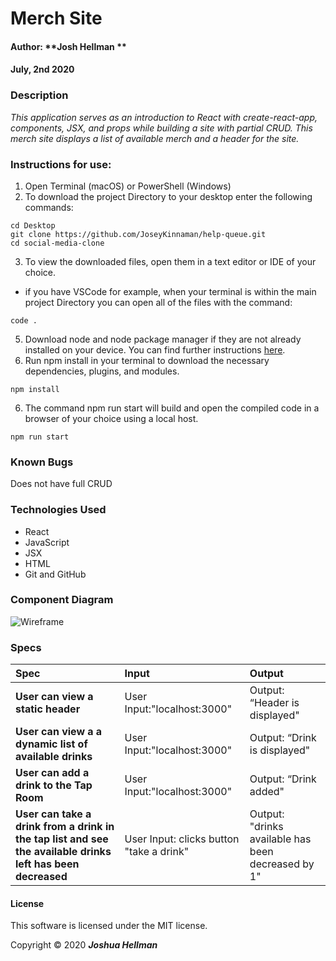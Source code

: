 # **Merch Site**

#### Author: **Josh Hellman **
#### July, 2nd 2020

### Description

_This application serves as an introduction to React with create-react-app, components, JSX, and props while building a  site with partial CRUD. This merch site displays a list of available merch and a header for the site._


### Instructions for use:

1. Open Terminal (macOS) or PowerShell (Windows)
2. To download the project Directory to your desktop enter the following commands:
```
cd Desktop
git clone https://github.com/JoseyKinnaman/help-queue.git
cd social-media-clone
```
3. To view the downloaded files, open them in a text editor or IDE of your choice.
* if you have VSCode for example, when your terminal is within the main project Directory you can open all of the files with the command:
```
code .
```
5. Download node and node package manager if they are not already installed on your device. You can find further instructions [here](https://www.learnhowtoprogram.com/intermediate-javascript/getting-started-with-javascript-8d3b52cf-3755-481d-80c5-46f1d3a8ffeb/installing-node-js-14f2721a-61e0-44b3-af1f-73f17348c8f4).
5. Run npm install in your terminal to download the necessary dependencies, plugins, and modules.
```
npm install
```
6. The command npm run start will build and open the compiled code in a browser of your choice using a local host.
```
npm run start
```

### Known Bugs

Does not have full CRUD 


### Technologies Used

* React
* JavaScript
* JSX
* HTML
* Git and GitHub

### Component Diagram

![Wireframe](src/img/Components.drawio)

### Specs
| Spec | Input | Output |
| :------------- | :------------- | :------------- |
| **User can view a static header** | User Input:"localhost:3000" | Output: “Header is displayed" |
| **User can view a a dynamic list of available drinks** | User Input:"localhost:3000" | Output: “Drink is displayed" |
| **User can add a drink to the Tap Room** | User Input:"localhost:3000" | Output: “Drink added" |
| **User can take a drink from a drink in the tap list and see the available drinks left has been decreased** | User Input: clicks button "take a drink" | Output: "drinks available has been decreased by 1"|

#### License

This software is licensed under the MIT license.

Copyright © 2020 **_Joshua Hellman_**
